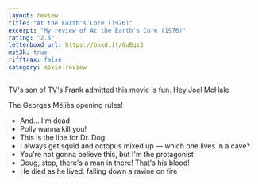 ```yaml
---
layout: review
title: "At the Earth's Core (1976)"
excerpt: "My review of At the Earth's Core (1976)"
rating: "2.5"
letterboxd_url: https://boxd.it/6uBgi3
mst3k: true
rifftrax: false
category: movie-review
---
```


TV's son of TV's Frank admitted this movie is fun. Hey Joel McHale

The Georges Méliès opening rules!

- And... I'm dead
- Polly wanna kill you!
- This is the line for Dr. Dog
- I always get squid and octopus mixed up — which one lives in a cave?
- You're not gonna believe this, but I'm the protagonist
- Doug, stop, there's a man in there! That's his blood!
- He died as he lived, falling down a ravine on fire
